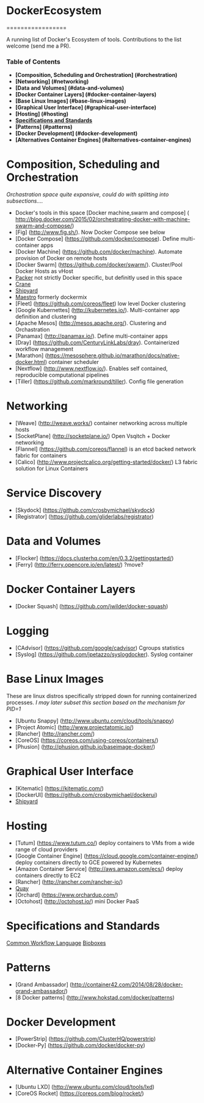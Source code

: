 # DockerEcosystem
=================

A running list of Docker's Ecosystem of tools. Contributions to the list welcome (send me a PR).

### Table of Contents
* **[Composition, Scheduling and Orchestration] (#orchestration)**
* **[Networking] (#networking)**
* **[Data and Volumes] (#data-and-volumes)**
* **[Docker Container Layers] (#docker-container-layers)**
* **[Base Linux Images] (#base-linux-images)**
* **[Graphical User Interface] (#graphical-user-interface)**
* **[Hosting] (#hosting)**
* **[Specifications and Standards](#specifications-and-standards)**
* **[Patterns] (#patterns)**
* **[Docker Development] (#docker-development)**
* **[Alternatives Container Engines] (#alternatives-container-engines)**



Composition, Scheduling and Orchestration 
=========================================
*Orchastration space quite expansive, could do with splitting into subsections....*
* Docker's tools in this space [Docker machine,swarm and compose] ( http://blog.docker.com/2015/02/orchestrating-docker-with-machine-swarm-and-compose/)
* [Fig] (http://www.fig.sh/). Now Docker Compose see below
* [Docker Compose] (https://github.com/docker/compose). Define multi-container apps 
* [Docker Machine] (https://github.com/docker/machine). Automate provision of Docker on remote hosts 
* [Docker Swarm] (https://github.com/docker/swarm/). Cluster/Pool Docker Hosts as vHost
* [Packer](https://www.packer.io/) not strictly Docker specific, but definitly used in this space
* [Crane](https://github.com/michaelsauter/crane)
* [Shipyard](https://github.com/shipyard/shipyard)
* [Maestro](https://github.com/toscanini/maestro) formerly dockermix
* [Fleet] (https://github.com/coreos/fleet) low level Docker clustering
* [Google Kubernettes] (http://kubernetes.io/). Multi-container app definition and clustering 
* [Apache Mesos] (http://mesos.apache.org/). Clustering and Orchastration 
* [Panamax] (http://panamax.io/). Define multi-container apps 
* [Dray] (https://github.com/CenturyLinkLabs/dray). Containerized workflow management
* [Marathon] (https://mesosphere.github.io/marathon/docs/native-docker.html) container scheduler
* [Nextflow] (http://www.nextflow.io/). Enables self contained, reproducible computational pipelines 
* [Tiller] (https://github.com/markround/tiller). Config file generation 

Networking
==========
* [Weave] (http://weave.works/) container networking across multiple hosts
* [SocketPlane] (http://socketplane.io/) Open Vsqitch + Docker networking
* [Flannel] (https://github.com/coreos/flannel) is an etcd backed network fabric for containers
* [Calico] (http://www.projectcalico.org/getting-started/docker/) L3 fabric solution for Linux Containers

Service Discovery
=================
* [Skydock] (https://github.com/crosbymichael/skydock)
* [Registrator] (https://github.com/gliderlabs/registrator)

Data and Volumes
================
* [Flocker] (https://docs.clusterhq.com/en/0.3.2/gettingstarted/)
* [Ferry] (http://ferry.opencore.io/en/latest/) ?move?

Docker Container Layers
===============================
* [Docker Squash] (https://github.com/jwilder/docker-squash)

Logging
=======
* [CAdvisor] (https://github.com/google/cadvisor) Cgroups statistics
* [Syslog] (https://github.com/jpetazzo/syslogdocker). Syslog container 

Base Linux Images
=================
These are linux distros specifically stripped down for running containerized processes. 
*I may later subset this section based on the mechanism for PID=1*
* [Ubuntu Snappy] (http://www.ubuntu.com/cloud/tools/snappy)
* [Project Atomic] (http://www.projectatomic.io/) 
* [Rancher] (http://rancher.com/)
* [CoreOS] (https://coreos.com/using-coreos/containers/)
* [Phusion] (http://phusion.github.io/baseimage-docker/)

Graphical User Interface
========================
* [Kitematic] (https://kitematic.com/)
* [DockerUI] (https://github.com/crosbymichael/dockerui)
* [Shipyard](https://github.com/shipyard/shipyard)

Hosting
=======
* [Tutum] (https://www.tutum.co/) deploy containers to VMs from a wide range of cloud providers
* [Google Container Engine] (https://cloud.google.com/container-engine/) deploy containers directly to GCE powered by Kubernetes
* [Amazon Container Service] (http://aws.amazon.com/ecs/) deploy containers directly to EC2
* [Rancher] (http://rancher.com/rancher-io/)
* [Quay](https://quay.io)
* [Orchard] (https://www.orchardup.com/)
* [Octohost] (http://octohost.io/) mini Docker PaaS


Specifications and Standards
============================
[Common Workflow Language](https://github.com/common-workflow-language/common-workflow-language)
[Bioboxes](https://github.com/bioboxes/rfc)

Patterns
========
* [Grand Ambassador] (http://container42.com/2014/08/28/docker-grand-ambassador/)
* [8 Docker patterns] (http://www.hokstad.com/docker/patterns)

Docker Development
===========
* [PowerStrip] (https://github.com/ClusterHQ/powerstrip)
* [Docker-Py] (https://github.com/docker/docker-py)

Alternative Container Engines
==============================
* [Ubuntu LXD] (http://www.ubuntu.com/cloud/tools/lxd)
* [CoreOS Rocket] (https://coreos.com/blog/rocket/)
